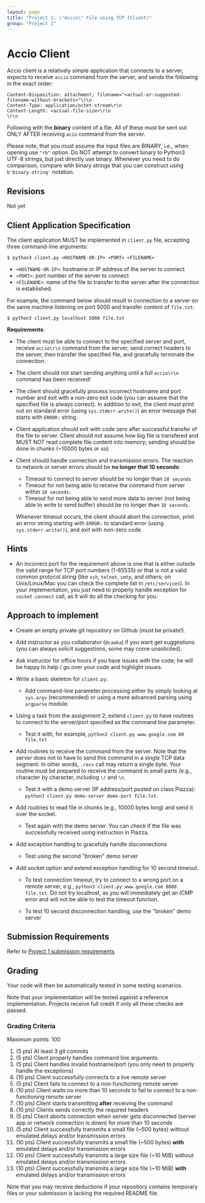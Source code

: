 ```yaml
---
layout: page
title: "Project 1: \"Accio\" File using TCP (Client)"
group: "Project 1"
---
```


# Accio Client

Accio client is a relatively simple application that connects to a server, expects to receive `accio` command from the server, and sends the following in the exact order:

    Content-Disposition: attachment; filename="<actual-or-suggested-filename-without-brackets>"\r\n
    Content-Type: application/octet-stream\r\n
    Content-Length: <actual-file-size>\r\n
    \r\n

Following with the **binary** content of a file.
All of these must be sent out ONLY AFTER receiving `acio` command from the server.

Please note, that you must assume the input files are BINARY, i.e., when opening use `"rb"` option.
Do NOT attempt to convert binary to Python3 UTF-8 strings, but just directly use binary.
Whenever you need to do comparison, compare with binary strings that you can construct using `b'binary-string'` notation.

## Revisions

Not yet

## Client Application Specification

The client application MUST be implemented in `client.py` file, accepting three command-line arguments:

    $ python3 client.py <HOSTNAME-OR-IP> <PORT> <FILENAME>

- `<HOSTNAME-OR-IP>`: hostname or IP address of the server to connect
- `<PORT>`: port number of the server to connect
- `<FILENAME>`: name of the file to transfer to the server after the connection is established.

For example, the command below should result in connection to a server on the same machine listening on port 5000 and transfer content of `file.txt`:

    $ python3 client.py localhost 5000 file.txt

**Requirements**:

- The client must be able to connect to the specified server and port, receive `accio\r\n` command from the server, send correct headers to the server, then transfer the specified file, and gracefully terminate the connection.

- The client should not start sending anything until a full `accio\r\n` command has been received!

- The client should gracefully process incorrect hostname and port number and exit with a non-zero exit code (you can assume that the specified file is always correct).  In addition to exit, the client must print out on standard error (using `sys.stderr.write()`) an error message that starts with `ERROR:` string.

- Client application should exit with code zero after successful transfer of the file to server.  Client should not assume how big file is transfered and MUST NOT read complete file content into memory; sending should be done in chunks (~10000 bytes or so).

- Client should handle connection and transmission errors.  The reaction to network or server errors should be **no longer that 10 seconds**:

    * Timeout to connect to server should be no longer than `10 seconds`
    * Timeout for not being able to receive the command from server within `10 seconds`.
    * Timeout for not being able to send more data to server (not being able to write to send buffer) should be no longer than `10 seconds`.

    Whenever timeout occurs, the client should abort the connection, print an error string starting with `ERROR:` to standard error (using `sys.stderr.write()`), and exit with non-zero code.

## Hints

*  An incorrect port for the requirement above is one that is either outside the valid range for TCP port numbers (1-65535) or that is not a valid common protocol string (like `ssh`, `telnet`, `smtp`, and others; on Unix/Linux/Mac you can check the complete list in `/etc/services`).  In your implementation, you just need to properly handle exception for `socket.connect` call, as it will do all the checking for you.

## Approach to implement

- Create an empty private git repository on Github (must be private!).

- Add instructor as you collaborator (`@cawka`) if you want get suggestions (you can always solicit suggestions, some may come unsolicited).

- Ask instructor for office hours if you have issues with the code; he will be happy to help / go over your code and highlight issues.

- Write a basic skeleton for `client.py`:

  * Add command-line parameter processing either by simply looking at `sys.argv` (recommended) or using a more advanced parsing using `argparse` module.

- Using a task from the assignment 2, extend `client.py` to have routines to connect to the server/port specified as the command line parameter.

    * Test it with, for example, `python3 client.py www.google.com 80 file.txt` 
    
- Add routines to receive the command from the server.  Note that the server does not to have to send this command in a single TCP data segment.  In other words, `.recv` call may return a single byte.  Your routine must be prepared to receive the command in small parts (e.g., character by character, including `\r` and `\n`.

    * Test it with a demo server (IP address/port posted on class Piazza):  `python3 client.py demo-server demo-port file.txt`.

- Add routines to read file in chunks (e.g., 10000 bytes long) and send it over the socket.

    * Test again with the demo server.  You can check if the file was successfully received using instruction in Piazza.

- Add exception handling to gracefully handle disconnections

    * Test using the second "broken" demo server

- Add socket option and extend exception handling for 10 second timeout.

    * To test connection timeout, try to connect to a wrong port on a remote server, e.g., `python3 client.py www.google.com 8080 file.txt`.  Do not try localhost, as you will immediately get an ICMP error and will not be able to test the timeout function.

    * To test 10 second disconnection handling, use the "broken" demo server

## Submission Requirements

Refer to [Project 1 submission requirements](project-1.html#Genreral-Submission-Requirements)

## Grading

Your code will then be automatically tested in some testing scenarios.

Note that your implementation will be tested against a reference implementation. Projects receive full credit if only all these checks are passed.

### Grading Criteria

Maximum points: 100

1. (5 pts) At least 3 git commits
1. (5 pts) Client properly handles command line arguments
1. (5 pts) Client handles invalid hostname/port (you only need to properly handle the exceptions)
1. (10 pts) Client successfully connects to a live remote server
1. (5 pts) Client fails to connect to a non-functioning remote server
1. (10 pts) Client waits no more than 10 seconds to fail to connect to a non-functioning remote server
1. (10 pts) Client starts transmitting **after** receiving the command
1. (10 pts) Clients sends correctly the required headers
1. (5 pts) Client aborts connection when server gets disconnected (server app or network connection is down) for more than 10 seconds
1. (5 pts) Client successfully transmits a small file (~500 bytes) without emulated delays and/or transmission errors
1. (10 pts) Client successfully transmits a small file (~500 bytes) **with** emulated delays and/or transmission errors
1. (10 pts) Client successfully transmits a large size file (~10 MiB) without emulated delays and/or transmission errors
1. (10 pts) Client successfully transmits a large size file (~10 MiB) **with** emulated delays and/or transmission errors

Note that you may receive deductions if your repository contains temporary files or your submission is lacking the required README file.
